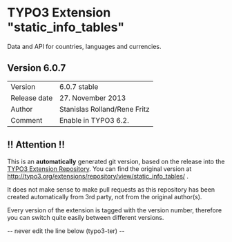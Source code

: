 # TYPO3 Extension "static_info_tables"
Data and API for countries, languages and currencies.

## Version 6.0.7




<table>
	<tr><td>Version</td><td>6.0.7 stable</td></tr>
	<tr><td>Release date</td><td>27. November 2013</td></tr>
	<tr><td>Author</td><td>Stanislas Rolland/Rene Fritz</td></tr>
	<tr><td>Comment</td><td>Enable in TYPO3 6.2.</td></tr>
</table>

## !! Attention !!
This is an **automatically** generated git version, based on the release into the [TYPO3 Extension Repository](http://www.typo3.org/extensions/).
You can find the original version at http://typo3.org/extensions/repository/view/static_info_tables/ .

It does not make sense to make pull requests as this repository has been created automatically from 3rd party, not from the original author(s).

Every version of the extension is tagged with the version number, therefore you can switch quite easily between different versions.


-- never edit the line below (typo3-ter) --